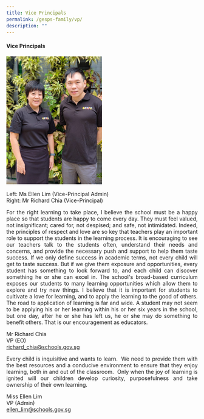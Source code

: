 ```yaml
---
title: Vice Principals
permalink: /gesps-family/vp/
description: ""
---
```

#### Vice Principals

<img src="/images/EllenandRichard.jpeg" style="width:50%">

Left: Ms Ellen Lim (Vice-Principal Admin) <br>
Right: Mr Richard Chia (Vice-Principal)

<p align="justify">For the right learning to take place, I believe the school must be a happy place so that students are happy to come every day. They must feel valued, not insignificant; cared for, not despised; and safe, not intimidated. Indeed, the principles of respect and love are so key that teachers play an important role to support the students in the learning process. It is encouraging to see our teachers talk to the students often, understand their needs and concerns, and provide the necessary push and support to help them taste success. If we only define success in academic terms, not every child will get to taste success. But if we give them exposure and opportunities, every student has something to look forward to, and each child can discover something he or she can excel in. The school's broad-based curriculum exposes our students to many learning opportunities which allow them to explore and try new things. I believe that it is important for students to cultivate a love for learning, and to apply the learning to the good of others. The road to application of learning is far and wide. A student may not seem to be applying his or her learning within his or her six years in the school, but one day, after he or she has left us, he or she may do something to benefit others. That is our encouragement as educators.</p>
Mr Richard Chia <br>VP (EO)<br><a href="mailto:richard_chia@schools.gov.sg">richard_chia@schools.gov.sg</a>


<p align="justify">Every child is inquisitive and wants to learn.&nbsp; We need to provide them with the best resources and a conducive environment to ensure that they enjoy learning, both in and out of the classroom. &nbsp;Only when the joy of learning is ignited will our children develop curiosity, purposefulness and take ownership of their own learning.</p>
Miss Ellen Lim<br> VP (Admin)<br><a href="mailto:ellen_lim@schools.gov.sg">ellen_lim@schools.gov.sg</a>